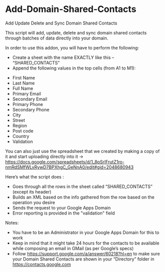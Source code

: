 # Add-Domain-Shared-Contacts
Add Update Delete and Sync Domain Shared Contacts

This script will add, update, delete and sync domain shared contacts through batches of data directly into your domain.

In order to use this addon, you will have to perform the following:
* Create a sheet with the name EXACTLY like this – “SHARED_CONTACTS”
* Append the following values in the top cells (from A1 to M1):
- First Name
- Last Name
- Full Name
- Primary Email
- Secondary Email
- Primary Phone
- Secondary Phone
- City
- Street
- Region
- Post code
- Country
- Validation

You can also just use the spreadsheet that we created by making a copy of it and start uploading directly into it -> https://docs.google.com/spreadsheets/d/1_8pSrlFrutZ1ro-nmRdSMfWLvRywD7BPXhgC_GeNnA0/edit#gid=2048680943
 
Here’s what the script does :
* Goes through all the rows in the sheet called “SHARED_CONTACTS” (except its header)
* Builds an XML based on the info gathered from the row based on the operation you desire
* Sends the request to your Google Apps Domain
* Error reporting is provided in the "validation" field
 
Notes:
* You have to be an Administrator in your Google Apps Domain for this to work
* Keep in mind that it might take 24 hours for the contacts to be available while composing an email in GMail (as per Google’s specs)
* Follow https://support.google.com/a/answer/60218?hl=en to make sure your Domain Shared Contacts are shown in your “Directory” folder in https://contacts.google.com
